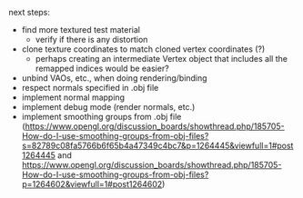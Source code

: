 next steps:

- find more textured test material
  - verify if there is any distortion
- clone texture coordinates to match cloned vertex coordinates (?)
  - perhaps creating an intermediate Vertex object that includes all the remapped indices would be easier?
- unbind VAOs, etc., when doing rendering/binding
- respect normals specified in .obj file
- implement normal mapping
- implement debug mode (render normals, etc.)
- implement smoothing groups from .obj file (https://www.opengl.org/discussion_boards/showthread.php/185705-How-do-I-use-smoothing-groups-from-obj-files?s=82789c08fa5766b6f65b4a47349c4bc7&p=1264445&viewfull=1#post1264445 and https://www.opengl.org/discussion_boards/showthread.php/185705-How-do-I-use-smoothing-groups-from-obj-files?p=1264602&viewfull=1#post1264602)

